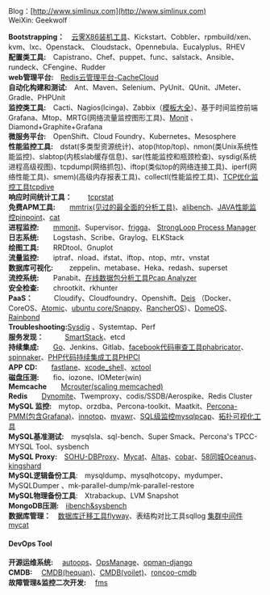 
Blog：[http://www.simlinux.com](http://www.simlinux.com)<br>
WeiXin: Geekwolf<br>


**Bootstrapping：**&emsp;[云霁X86装机工具](http://github.com/idcos/osinstall)、Kickstart、Cobbler、rpmbuild/xen、kvm、lxc、Openstack、 Cloudstack、Opennebula、Eucalyplus、RHEV<br>
**配置类工具:**&emsp;Capistrano、Chef、puppet、func、salstack、Ansible、rundeck、CFengine、Rudder<br>
**web管理平台:**&emsp;[Redis云管理平台-CacheCloud](https://github.com/sohutv/cachecloud)<br>
**自动化构建和测试:**&emsp;Ant、Maven、Selenium、PyUnit、QUnit、JMeter、Gradle、PHPUnit<br>
**监控类工具:**&emsp;Cacti、Nagios(Icinga)、Zabbix（[模板大全](https://monitoringartist.github.io/zabbix-searcher/)）、基于时间监控前端Grafana、Mtop、MRTG(网络流量监控图形工具)、[Monit](https://mmonit.com/) 、Diamond+Graphite+Grafana<br>
**微服务平台:**&emsp;OpenShift、Cloud Foundry、Kubernetes、Mesosphere<br>
**性能监控工具:**&emsp;dstat(多类型资源统计)、atop(htop/top)、nmon(类Unix系统性能监控)、slabtop(内核slab缓存信息)、sar(性能监控和瓶颈检查)、sysdig(系统进程高级视图)、tcpdump(网络抓包)、iftop(类似top的网络连接工具)、iperf(网络性能工具)、smem)(高级内存报表工具)、collectl(性能监控工具)、[TCP优化监控工具tcpdive](https://github.com/fastos/tcpdive)<br>
**响应时间统计工具：** &emsp;&emsp;[tcprstat](https://github.com/Lowercases/tcprstat)<br>
**免费APM工具:**&emsp;&emsp;[mmtrix(见过的最全面的分析工具)](http://www.mmtrix.com/evaluate/result)、[alibench](http://alibench.com/)、[JAVA性能监控pinpoint](https://github.com/naver/pinpoint)、[cat](https://github.com/dianping/cat)<br>
**进程监控:**&emsp;&emsp;[mmonit](http://mmonit.com/monit/documentation/monit.html)、Supervisor、[frigga](https://github.com/xiaomi-sa/frigga)、 [StrongLoop Process Manager](http://strong-pm.io/compare/)<br>
**日志系统:**&emsp;&emsp;Logstash、Scribe、Graylog、ELKStack<br>
**绘图工具:**&emsp;&emsp;RRDtool、Gnuplot<br>
**流量监控:**&emsp;&emsp;iptraf、nload、ifstat、iftop、ntop、mtr、vnstat<br>
**数据库可视化:**&emsp;&emsp; zeppelin、metabase、Heka、redash、superset<br>
**流控系统:**&emsp;&emsp;Panabit、[在线数据包分析工具Pcap Analyzer](http://le4f.net/post/post/pcap-online-analyzer)<br>
**安全检查:**&emsp;&emsp;chrootkit、rkhunter<br>
**PaaS：**&emsp;&emsp;&emsp;Cloudify、Cloudfoundry、Openshift、[Deis](http://www.deis.io/) （Docker、CoreOS、[Atomic](https://access.redhat.com/articles/rhel-atomic-getting-started)、[ubuntu core/Snappy](http://www.ubuntu.com/cloud/tools/snappy)、[RancherOS](http://rancher.com)）、[DomeOS](http://domeos.org)、[Rainbond](http://www.rainbond.com/) <br>
**Troubleshooting:**[Sysdig](http://www.sysdig.org/) 、Systemtap、Perf<br>
**服务发现：**&emsp;&emsp;&emsp;[SmartStack](http://nerds.airbnb.com)、etcd <br>
**持续集成:**&emsp;&emsp;[Go](http://www.go.cd)、Jenkins、Gitlab、[facebook代码审查工具phabricator](http://phabricator.org/)、[spinnaker](http://spinnaker.io/)、[PHP代码持续集成工具PHPCI](https://www.phptesting.org)<br>
**APP CD:**&emsp;&emsp;[fastlane](https://fastlane.tools/#tools)、[xcode_shell](https://github.com/webfrogs/xcode_shell.git)、[xctool](https://github.com/facebook/xctool.git)</br>
**磁盘压测:**&emsp;&emsp;fio、iozone、IOMeter(win)<br>
**Memcache**&emsp;&emsp;[Mcrouter(scaling memcached)](https://github.com/facebook/mcrouter)<br>
**Redis**&emsp;&emsp;[Dynomite](https://github.com/Netflix/dynomite)、Twemproxy、codis/SSDB/Aerospike、Redis Cluster<br>
**MySQL 监控:**&emsp;mytop、orzdba、Percona-toolkit、Maatkit、[Percona-PMM(包含Grafana)](https://www.percona.com/software/database-tools/percona-monitoring-and-management)、[innotop](http://www.percona.com/blog/2013/10/14/innotop-real-time-advanced-investigation-tool-mysql/)、[myawr](https://github.com/noodba/myawr)、[SQL级监控mysqlpcap](https://github.com/hoterran/tcpcollect)、[拓扑可视化工具](https://github.com/outbrain/orchestrator) <br>
**MySQL基准测试:**&emsp;mysqlsla、sql-bench、Super Smack、Percona's TPCC-MYSQL Tool、sysbench <br>
**MySQL Proxy:**&emsp;[SOHU-DBProxy](https://github.com/SOHUDBA/SOHU-DBProxy)、[Mycat](http://www.mycat.org.cn/)、[Altas](https://github.com/Qihoo360/Atlas)、[cobar](https://github.com/alibaba/cobar)、[58同城Oceanus](https://github.com/58code/Oceanus)、[kingshard](https://github.com/flike/kingshard)<br>
**MySQL逻辑备份工具**:&emsp;mysqldump、mysqlhotcopy、mydumper、MySQLDumper 、mk-parallel-dump/mk-parallel-restore<br>
**MySQL物理备份工具**:&emsp;Xtrabackup、LVM Snapshot<br>
**MongoDB压测:**&emsp;[iibench&sysbench](https://github.com/tmcallaghan)<br>
**数据库管理：**&emsp;[数据库迁移工具flyway](https://flywaydb.org/)、表结构对比工具sqllog [集群中间件mycat](http://www.mycat.io/)

#### DevOps Tool
**开源运维系统:** &emsp;[autoops](https://github.com/hequan2017/autoops)、[OpsManage](https://github.com/welliamcao/OpsManage)、[opman-django](https://github.com/hgz6536/opman-django)<br>
**CMDB:** &emsp;[CMDB(hequan)](https://github.com/pengzihe/cmdb)、[CMDB(voilet)](https://github.com/voilet/cmdb)、[roncoo-cmdb](https://github.com/roncoo/roncoo-cmdb)<br>
**故障管理&监控二次开发:** &emsp;[fms](https://github.com/geekwolf/fms)<br>
